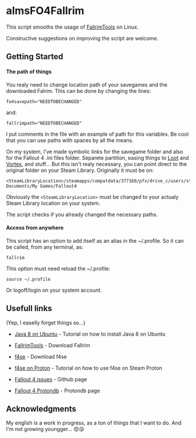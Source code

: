 # almsFO4Fallrim
This script smooths the usage of [FallrimTools](https://www.nexusmods.com/fallout4/mods/22633?tab=files) on Linux.

Constructive suggestions on improving the script are welcome.


## Getting Started

#### The path of things

You realy need to change location path of your savegames and the downloaded Falrim.
This can be done by changing the lines:
```
fo4savepath="NEEDTOBECHANGED"
```
and:
```
fallrimpath="NEEDTOBECHANGED"
```
I put comments in the file with an example of path for this variables. Be cool that you can use paths with spaces by all the means.

On my system, I've made symbolic links for the savegame folder and also for the Fallout 4 .ini files folder. Separete partition, easing things to [Loot](https://loot.github.io/) and [Vortex](https://www.nexusmods.com/site/mods/1?tab=description), and stuff... But this isn't realy necessary, you can point direct to the original folder on your Steam Library.  Originally it must be on:
```
<SteamLibraryLocation>/steamapps/compatdata/377160/pfx/drive_c/users/steamuser/My Documents/My Games/Fallout4
```
Obviously the ```<SteamLibraryLocation>``` must be changed to your actualy Steam Library location on your system.

The script checks if you already changed the necessary paths.

#### Access from anywhere

This script has an option to add itself as an alias in the ~/.profile. So it can be called, from any terminal, as:
```
fallrim
```
This option must need reload the ~/.profile:
```
source ~/.profile
```
Or logoff/login on your system account.

## Usefull links
(Yep, I easelly forget things so...)

* [Java 8 on Ubuntu](http://www.webupd8.org/2012/09/install-oracle-java-8-in-ubuntu-via-ppa.html) - Tutorial on how to install Java 8 on Ubuntu
* [FallrimTools](https://www.nexusmods.com/fallout4/mods/22633?tab=files) - Download Fallrim

* [f4se](https://f4se.silverlock.org/) - Download f4se

* [f4se on Proton](https://www.reddit.com/r/wine_gaming/comments/9uk36c/fallout_4_how_to_get_fallout_4_script_extender/) - Tutorial on how to use f4se on Steam Proton

* [Fallout 4 issues](https://github.com/ValveSoftware/Proton/issues/308) - Github page

* [Fallout 4 Protondb](https://www.protondb.com/app/377160) - Protondb page


## Acknowledgments
My english is a work in progress, as a ton of things that I want to do. And I'm not growing youngger... :worried::stuck_out_tongue_winking_eye:
